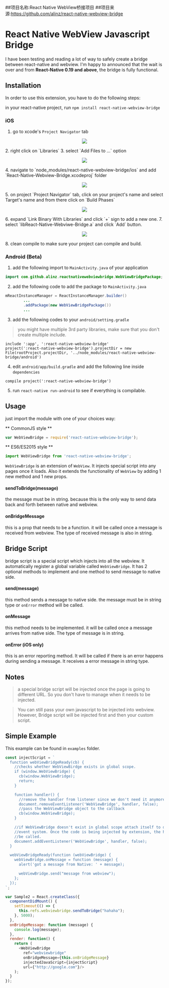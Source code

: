 ##项目名称:React Native WebView桥接项目
##项目来源:https://github.com/alinz/react-native-webview-bridge
# React Native WebView Javascript Bridge
I have been testing and reading a lot of way to safely create a bridge between react-native and webview. I'm happy to announced that the wait is over and from **React-Native 0.19 and above**, the bridge is fully functional.



## Installation

In order to use this extension, you have to do the following steps:

in your react-native project, run `npm install react-native-webview-bridge`

### iOS

1. go to xcode's `Project Navigator` tab
<p align="center">
    <img src ="https://raw.githubusercontent.com/alinz/react-native-webview-bridge/master/doc/assets/01.png" />
</p>
2. right click on `Libraries`
3. select `Add Files to ...` option
<p align="center">
    <img src ="https://raw.githubusercontent.com/alinz/react-native-webview-bridge/master/doc/assets/02.png" />
</p>
4. navigate to `node_modules/react-native-webview-bridge/ios` and add `React-Native-Webview-Bridge.xcodeproj` folder
<p align="center">
    <img src ="https://raw.githubusercontent.com/alinz/react-native-webview-bridge/master/doc/assets/03.png" />
</p>
5. on project `Project Navigator` tab, click on your project's name and select Target's name and from there click on `Build Phases`
<p align="center">
    <img src ="https://raw.githubusercontent.com/alinz/react-native-webview-bridge/master/doc/assets/04.png" />
</p>
6. expand `Link Binary With Libraries` and click `+` sign to add a new one.
7. select `libReact-Native-Webviwe-Bridge.a` and click `Add` button.
<p align="center">
    <img src ="https://raw.githubusercontent.com/alinz/react-native-webview-bridge/master/doc/assets/05.png" />
</p>
8. clean compile to make sure your project can compile and build.

### Android (Beta)

1. add the following import to `MainActivity.java` of your application

```java
import com.github.alinz.reactnativewebviewbridge.WebViewBridgePackage;
```

2. add the following code to add the package to `MainActivity.java`

```java
mReactInstanceManager = ReactInstanceManager.builder()
        ...
        .addPackage(new WebViewBridgePackage())
        ...
```

3. add the following codes to your `android/setting.gradle`

> you might have multiple 3rd party libraries, make sure that you don't create multiple include.

```
include ':app', ':react-native-webview-bridge'
project(':react-native-webview-bridge').projectDir = new File(rootProject.projectDir, '../node_modules/react-native-webview-bridge/android')
```

4. edit `android/app/build.gradle` and add the following line inside `dependencies`

```
compile project(':react-native-webview-bridge')
```

5. run `react-native run-android` to see if everything is compilable.

## Usage

just import the module with one of your choices way:

** CommonJS style **

```js
var WebViewBridge = require('react-native-webview-bridge');
```

** ES6/ES2015 style **

```js
import WebViewBridge from 'react-native-webview-bridge';
```

`WebViewBridge` is an extension of `WebView`. It injects special script into any pages once it loads. Also it extends the functionality of `WebView` by adding 1 new method and 1 new props.

#### sendToBridge(message)
the message must be in string. because this is the only way to send data back and forth between native and webview.


#### onBridgeMessage
this is a prop that needs to be a function. it will be called once a message is received from webview. The type of received message is also in string.


## Bridge Script

bridge script is a special script which injects into all the webview. It automatically register a global variable called `WebViewBridge`. It has 2 optional methods to implement and one method to send message to native side.

#### send(message)

this method sends a message to native side. the message must be in string type or `onError` method will be called.

#### onMessage

this method needs to be implemented. it will be called once a message arrives from native side. The type of message is in string.

#### onError (iOS only)

this is an error reporting method. It will be called if there is an error happens during sending a message. It receives a error message in string type.

## Notes

> a special bridge script will be injected once the page is going to different URL. So you don't have to manage when it needs to be injected.

> You can still pass your own javascript to be injected into webview. However, Bridge script will be injected first and then your custom script.


## Simple Example
This example can be found in `examples` folder.

```js
const injectScript = `
  function webViewBridgeReady(cb) {
    //checks whether WebViewBirdge exists in global scope.
    if (window.WebViewBridge) {
      cb(window.WebViewBridge);
      return;
    }

    function handler() {
      //remove the handler from listener since we don't need it anymore
      document.removeEventListener('WebViewBridge', handler, false);
      //pass the WebViewBridge object to the callback
      cb(window.WebViewBridge);
    }

    //if WebViewBridge doesn't exist in global scope attach itself to document
    //event system. Once the code is being injected by extension, the handler will
    //be called.
    document.addEventListener('WebViewBridge', handler, false);
  }

  webViewBridgeReady(function (webViewBridge) {
    webViewBridge.onMessage = function (message) {
      alert('got a message from Native: ' + message);

      webViewBridge.send("message from webview");
    };
  });
`;

var Sample2 = React.createClass({
  componentDidMount() {
    setTimeout(() => {
      this.refs.webviewbridge.sendToBridge("hahaha");
    }, 5000);
  },
  onBridgeMessage: function (message) {
    console.log(message);
  },
  render: function() {
    return (
      <WebViewBridge
        ref="webviewbridge"
        onBridgeMessage={this.onBridgeMessage}
        injectedJavaScript={injectScript}
        url={"http://google.com"}/>
    );
  }
});
```

